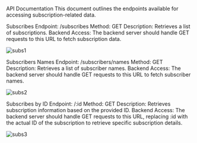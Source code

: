 

API Documentation
This document outlines the endpoints available for accessing subscription-related data.





Subscribes
Endpoint: /subscribes
Method: GET
Description: Retrieves a list of subscriptions.
Backend Access: The backend server should handle GET requests to this URL to fetch subscription data.

![subs1](https://github.com/Jatinparjapt/youtubesubscriber/assets/88338341/79bc8f6f-62ca-48d3-951c-dd444ceacb17)




Subscribers Names
Endpoint: /subscribers/names
Method: GET
Description: Retrieves a list of subscriber names.
Backend Access: The backend server should handle GET requests to this URL to fetch subscriber names.

![subs2](https://github.com/Jatinparjapt/youtubesubscriber/assets/88338341/a25f656b-0892-4f69-ad87-ad6d95a27ce3)







Subscribes by ID
Endpoint: /:id
Method: GET
Description: Retrieves subscription information based on the provided ID.
Backend Access: The backend server should handle GET requests to this URL, replacing :id with the actual ID of the subscription to retrieve specific subscription details.

![subs3](https://github.com/Jatinparjapt/youtubesubscriber/assets/88338341/b90959ec-112c-4808-bb2e-d4e33e4ed98c)
